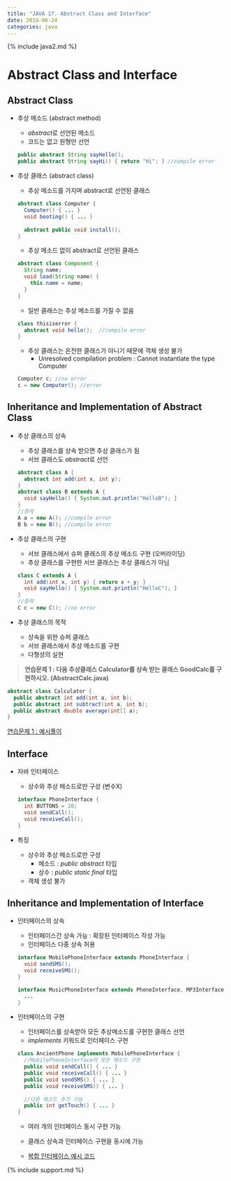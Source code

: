 ```yaml
---
title: "JAVA 17. Abstract Class and Interface"
date: 2019-06-24
categories: java
---
```


{% include java2.md %}

# Abstract Class and Interface

## Abstract Class

* 추상 메소드 (abstract method)
  * *abstract*로 선언된 메소드
  * 코드는 없고 원형만 선언
  
  ~~~java
  public abstract String sayHello();
  public abstract String sayHi() { return "Hi"; } //compile error
  ~~~
  
* 추상 클래스 (abstract class)
  * 추상 메소드를 가지며 abstract로 선언된 클래스
  
  ~~~java
  abstract class Computer {
    Computer() { ... }
    void booting() { ... }
    
    abstract public void install();
  }
  ~~~
  
  * 추상 메소드 없이 abstract로 선언된 클래스
  
  ~~~java
  abstract class Component {
    String name;
    void load(String name) {
      this.name = name;
    }
  }
  ~~~
  
  * 일반 클래스는 추상 메소드를 가질 수 없음
  
  ~~~java
  class thisiserror {
    abstract void hello();  //compile error
  }
  ~~~
  
  * 추상 클래스는 온전한 클래스가 아니기 때문에 객체 생성 불가
    * Unresolved compilation problem : Cannot instantiate the type Computer
    
  ~~~java
  Computer c; //no error
  c = new Computer(); //error
  ~~~
  
  
## Inheritance and Implementation of Abstract Class

* 추상 클래스의 상속
  * 추상 클래스를 상속 받으면 추상 클래스가 됨
  * 서브 클래스도 *abstract*로 선언
  
  ~~~java
  abstract class A {
    abstract int add(int x, int y);
  }
  abstract class B extends A {
    void sayHello() { System.out.println("HelloB"); }
  }
  //중략
  A a = new A(); //compile error
  B b = new B(); //compile error
  ~~~
  
* 추상 클래스의 구현
  * 서브 클래스에서 슈퍼 클래스의 추상 메소드 구현 (오버라이딩)
  * 추상 클래스를 구현한 서브 클래스는 추상 클래스가 아님
  
  ~~~java
  class C extends A {
    int add(int x, int y) { return x + y; }
    void sayHello() { System.out.println("HelloC"); }
  }
  //중략
  C c = new C(); //no error
  ~~~
  
* 추상 클래스의 목적
  * 상속을 위한 슈퍼 클래스
  * 서브 클래스에서 추상 메소드를 구현
  * 다형성의 실현
  
> **연습문제 1 : 다음 추상클래스 Calculator를 상속 받는 클래스 GoodCalc를 구현하시오. (AbstractCalc.java)**

~~~java
abstract class Calculator {
  public abstract int add(int a, int b);
  public abstract int subtract(int a, int b);
  public abstract double average(int[] a);
}
~~~

[연습문제 1 : 예시풀이](https://github.com/DetegiCE/JavaStudy/blob/master/chapter5/AbstractCalc.java)


## Interface

* 자바 인터페이스
  * 상수와 추상 메소드로만 구성 (변수X)
  
  ~~~java
  interface PhoneInterface { 
    int BUTTONS = 20; 
    void sendCall();
    void receiveCall();
  }
  ~~~
  
* 특징
  * 상수와 추상 메소드로만 구성
    * 메소드 : *public abstract* 타입
    * 상수 : *public static final* 타입
  * 객체 생성 불가
  
## Inheritance and Implementation of Interface

* 인터페이스의 상속
  * 인터페이스간 상속 가능 : 확장된 인터페이스 작성 가능
  * 인터페이스 다중 상속 허용
  
  ~~~java
  interface MobilePhoneInterface extends PhoneInterface {
    void sendSMS();
    void receiveSMS();
  }
  
  interface MusicPhoneInterface extends PhoneInterface, MP3Interface {
    ...
  }
  ~~~
  
* 인터페이스의 구현
  * 인터페이스를 상속받아 모든 추상메소드를 구현한 클래스 선언
  * *implements* 키워드로 인터페이스 구현
  
  ~~~java
  class AncientPhone implements MobilePhoneInterface {
    //MobilePhoneInterface의 모든 메소드 구현
    public void sendCall() { ... }
    public void receiveCall() { ... }
    public void sendSMS() { ... }
    public void receiveSMS() { ... }
    
    //다른 메소드 추가 가능
    public int getTouch() { ... }
  }
  ~~~
  
  * 여러 개의 인터페이스 동시 구현 가능
  * 클래스 상속과 인터페이스 구현을 동시에 가능
  
  * [복합 인터페이스 예시 코드](https://github.com/DetegiCE/JavaStudy/blob/master/chapter5/InterfaceEx.java)
  
{% include support.md %}
